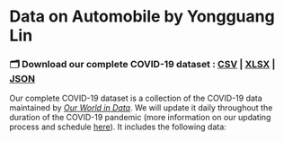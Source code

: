 # Data on Automobile by Yongguang Lin


### 🗂️ Download our complete COVID-19 dataset : [CSV](https://...de) | [XLSX](https://..xlsx) | [JSON](https://..json)

Our complete COVID-19 dataset is a collection of the COVID-19 data maintained by [_Our World in Data_](https://ourworldindata.org/coronavirus). We will update it daily throughout the duration of the COVID-19 pandemic (more information on our updating process and schedule [here](https://docs.owid.io/projects/covid/en/latest/data-pipeline.html#overview)). It includes the following data: